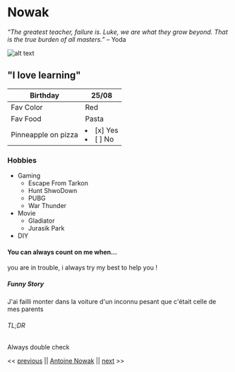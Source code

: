  # Nowak

*“The greatest teacher, failure is. Luke, we are what they grow beyond.
That is the true burden of all masters.”* – Yoda

![alt text](git@github.com:Tatooine93/markdown-challenge.git "Profile Pic")

## "I love learning"

| Birthday | 25/08 |
| --- | --- |
| Fav Color | Red |
| Fav Food | Pasta |
| Pinneapple on pizza | <lu><li> [x] Yes</li> <li> [ ] No </li></lu> |

### Hobbies

* Gaming
	* Escape From Tarkon
	* Hunt ShwoDown
	* PUBG
	* War Thunder
* Movie
	* Gladiator
	* Jurasik Park
* DIY

#### You can always count on me when...

you are in trouble, i always try my best to help you !

##### Funny Story

J'ai failli monter dans la voiture d'un inconnu 
pesant que c'était celle de mes parents

###### TL;DR

Always double check

<< [previous](https://github.com/PREVIOUS_STUDENT/markdown-challenge/README.md) || [Antoine Nowak](git@github.com:Tatooine93/markdown-challenge.git) || [next](https://github.com/NEXT_STUDENT/markdown-challenge/README.md) >>
